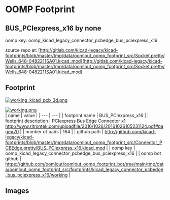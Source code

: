 # OOMP Footprint  
## BUS_PCIexpress_x16  by none  
  
oomp key: oomp_kicad_legacy_connector_pcbedge_bus_pciexpress_x16  
  
source repo at: [http://gitlab.com/kicad-legacy/kicad-footprints/blob/master/tmp/data/oomlout_oomp_footprint_src/Socket.pretty/Wells_648-0482211SA01.kicad_mod](http://gitlab.com/kicad-legacy/kicad-footprints/blob/master/tmp/data/oomlout_oomp_footprint_src/Socket.pretty/Wells_648-0482211SA01.kicad_mod)  
## Footprint  
  
[![working_kicad_pcb_3d.png](working_kicad_pcb_3d_600.png)](working_kicad_pcb_3d.png)  
  
[![working.png](working_600.png)](working.png)  
| name | value | 
| --- | --- | 
| footprint name | BUS_PCIexpress_x16 | 
| footprint description | PCIexpress Bus Edge Connector x1 http://www.ritrontek.com/uploadfile/2016/1026/20161026105231124.pdf#page=70 | 
| number of pads | 164 | 
| github path | http://github.com/kicad-legacy/kicad-footprints/blob/master/tmp/data/oomlout_oomp_footprint_src/Connector_PCBEdge.pretty/BUS_PCIexpress_x16.kicad_mod | 
| oomp key | oomp_kicad_legacy_connector_pcbedge_bus_pciexpress_x16 | 
| oomp bot github | https://github.com/oomlout/oomlout_oomp_footprint_bot/tree/main/tmp/data/oomlout_oomp_footprint_src/footprints/kicad_legacy_connector_pcbedge_bus_pciexpress_x16/working | 
## Images  
